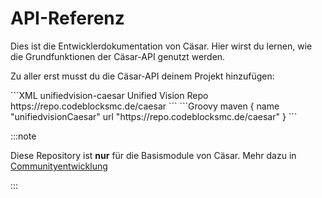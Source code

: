 # API-Referenz

Dies ist die Entwicklerdokumentation von Cäsar. Hier wirst du lernen, wie die Grundfunktionen der Cäsar-API genutzt werden.

Zu aller erst musst du die Cäsar-API deinem Projekt hinzufügen:

<Tabs>
  <TabItem value="maven" label="Maven" default>
```XML
<repository>
  <id>unifiedvision-caesar</id>
  <name>Unified Vision Repo</name>
  <url>https://repo.codeblocksmc.de/caesar</url>
</repository>
```
</TabItem>
  <TabItem value="groovy" label="Gradle Groovy">
```Groovy
maven {
    name "unifiedvisionCaesar"
    url "https://repo.codeblocksmc.de/caesar"
}
```
</TabItem>
</Tabs>

:::note

Diese Repository ist **nur** für die Basismodule von Cäsar. Mehr dazu in [Communityentwicklung](#API-Referenz)

:::